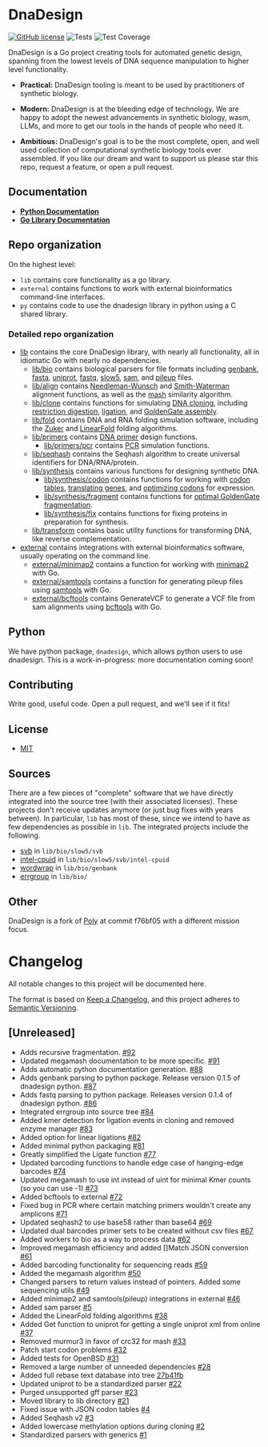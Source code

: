 # DnaDesign

[![GitHub license](https://img.shields.io/badge/license-MIT-blue.svg)](https://github.com/koeng101/dnadesign/blob/main/LICENSE) 
![Tests](https://github.com/koeng101/dnadesign/workflows/Test/badge.svg)
![Test Coverage](https://img.shields.io/endpoint?url=https://gist.githubusercontent.com/koeng101/e8462880f920d70b182d5df3617b30f5/raw/coverage.json)

DnaDesign is a Go project creating tools for automated genetic design, spanning from the lowest levels of DNA sequence manipulation to higher level functionality.

* **Practical:** DnaDesign tooling is meant to be used by practitioners of synthetic biology.

* **Modern:** DnaDesign is at the bleeding edge of technology. We are happy to adopt the newest advancements in synthetic biology, wasm, LLMs, and more to get our tools in the hands of people who need it.

* **Ambitious:** DnaDesign's goal is to be the most complete, open, and well used collection of computational synthetic biology tools ever assembled. If you like our dream and want to support us please star this repo, request a feature, or open a pull request.

## Documentation

* **[Python Documentation](https://py.dnadesign.bio)**
* **[Go Library Documentation](https://pkg.go.dev/github.com/koeng101/dnadesign)**

## Repo organization

On the highest level:
* `lib` contains core functionality as a go library.
* `external` contains functions to work with external bioinformatics command-line interfaces.
* `py` contains code to use the dnadesign library in python using a C shared library.

### Detailed repo organization

* [lib](https://pkg.go.dev/github.com/koeng101/dnadesign/lib) contains the core DnaDesign library, with nearly all functionality, all in idiomatic Go with nearly no dependencies.
    * [lib/bio](https://pkg.go.dev/github.com/koeng101/dnadesign/lib/bio) contains biological parsers for file formats including [genbank](https://github.com/Koeng101/dnadesign/blob/main/lib/bio/genbank/genbank.go), [fasta](https://github.com/Koeng101/dnadesign/blob/main/lib/bio/fasta/fasta.go), [uniprot](https://github.com/Koeng101/dnadesign/blob/main/lib/bio/uniprot/uniprot.go), [fastq](https://github.com/Koeng101/dnadesign/blob/main/lib/bio/fastq/fastq.go), [slow5](https://github.com/Koeng101/dnadesign/blob/main/lib/bio/slow5/slow5.go), [sam](https://github.com/Koeng101/dnadesign/blob/main/lib/bio/sam/sam.go), and [pileup](https://github.com/Koeng101/dnadesign/blob/main/lib/bio/pileup/pileup.go) files.
    * [lib/align](https://pkg.go.dev/github.com/koeng101/dnadesign/lib/align) contains [Needleman-Wunsch](https://en.wikipedia.org/wiki/Needleman%E2%80%93Wunsch_algorithm) and [Smith-Waterman](https://en.wikipedia.org/wiki/Smith%E2%80%93Waterman_algorithm) alignment functions, as well as the [mash](https://doi.org/10.1186/s13059-016-0997-x) similarity algorithm.
    * [lib/clone](https://pkg.go.dev/github.com/koeng101/dnadesign/lib/clone) contains functions for simulating [DNA cloning](https://en.wikipedia.org/wiki/Molecular_cloning), including [restriction digestion](https://www.neb.com/en-us/applications/cloning-and-synthetic-biology/dna-preparation/restriction-enzyme-digestion), [ligation](https://en.wikipedia.org/wiki/Ligation_(molecular_biology)), and [GoldenGate assembly](https://en.wikipedia.org/wiki/Golden_Gate_Cloning).
    * [lib/fold](https://pkg.go.dev/github.com/koeng101/dnadesign/lib/fold) contains DNA and RNA folding simulation software, including the [Zuker](https://doi.org/10.1093/nar/9.1.133) and [LinearFold](https://doi.org/10.1093/bioinformatics/btz375) folding algorithms.
    * [lib/primers](https://pkg.go.dev/github.com/koeng101/dnadesign/lib/primers) contains [DNA primer](https://www.nature.com/scitable/definition/primer-305/) design functions.
        * [lib/primers/pcr](https://pkg.go.dev/github.com/koeng101/dnadesign/lib/primers/pcr) contains [PCR](https://www.ncbi.nlm.nih.gov/probe/docs/techpcr/) simulation functions.
    * [lib/seqhash](https://pkg.go.dev/github.com/koeng101/dnadesign/lib/seqhash) contains the Seqhash algorithm to create universal identifiers for DNA/RNA/protein.
    * [lib/synthesis](https://pkg.go.dev/github.com/koeng101/dnadesign/lib/synthesis) contains various functions for designing synthetic DNA.
        * [lib/synthesis/codon](https://pkg.go.dev/github.com/koeng101/dnadesign/lib/synthesis/codon) contains functions for working with [codon tables](https://en.wikipedia.org/wiki/DNA_and_RNA_codon_tables), [translating genes](https://en.wikipedia.org/wiki/Translation_(biology)), and [optimizing codons](https://doi.org/10.1073/pnas.0909910107) for expression.
        * [lib/synthesis/fragment](https://pkg.go.dev/github.com/koeng101/dnadesign/lib/synthesis/fragment) contains functions for [optimal GoldenGate fragmentation](https://doi.org/10.1371/journal.pone.0238592).
        * [lib/synthesis/fix](https://pkg.go.dev/github.com/koeng101/dnadesign/lib/synthesis/fix) contains functions for fixing proteins in preparation for synthesis.
    * [lib/transform](https://pkg.go.dev/github.com/koeng101/dnadesign/lib/transform) contains basic utility functions for transforming DNA, like reverse complementation.
* [external](https://pkg.go.dev/github.com/koeng101/dnadesign/external) contains integrations with external bioinformatics software, usually operating on the command line.
    * [external/minimap2](https://pkg.go.dev/github.com/koeng101/dnadesign/external/minimap2) contains a function for working with [minimap2](https://github.com/lh3/minimap2) with Go.
    * [external/samtools](https://pkg.go.dev/github.com/koeng101/dnadesign/external/samtools) contains a function for generating pileup files using [samtools](https://github.com/samtools/samtools) with Go.
    * [external/bcftools](https://pkg.go.dev/github.com/koeng101/dnadesign/external/bcftools) contains GenerateVCF to generate a VCF file from sam alignments using [bcftools](https://samtools.github.io/bcftools/) with Go.

## Python

We have python package, `dnadesign`, which allows python users to use dnadesign. This is a work-in-progress: more documentation coming soon!

## Contributing

Write good, useful code. Open a pull request, and we'll see if it fits!

## License

* [MIT](LICENSE)

## Sources

There are a few pieces of "complete" software that we have directly integrated into the source tree (with their associated licenses). These projects don't receive updates anymore (or just bug fixes with years between). In particular, `lib` has most of these, since we intend to have as few dependencies as possible in `lib`. The integrated projects include the following.
- [svb](https://github.com/rleiwang/svb) in `lib/bio/slow5/svb`
- [intel-cpuid](https://github.com/aregm/cpuid) in `lib/bio/slow5/svb/intel-cpuid`
- [wordwrap](https://github.com/mitchellh/go-wordwrap) in `lib/bio/genbank`
- [errgroup](https://cs.opensource.google/go/x/sync/+/master:errgroup/) in `lib/bio/`

## Other

DnaDesign is a fork of [Poly](https://github.com/TimothyStiles/poly) at commit f76bf05 with a different mission focus. 

# Changelog

All notable changes to this project will be documented here.

The format is based on [Keep a Changelog](https://keepachangelog.com/en/1.0.0/),
and this project adheres to [Semantic Versioning](https://semver.org/spec/v2.0.0.html).

## [Unreleased]
- Adds recursive fragmentation. [#92](https://github.com/Koeng101/dnadesign/pull/92)
- Updated megamash documentation to be more specific. [#91](https://github.com/Koeng101/dnadesign/pull/91)
- Adds automatic python documentation generation. [#88](https://github.com/Koeng101/dnadesign/pull/88)
- Adds genbank parsing to python package. Release version 0.1.5 of dnadesign python. [#87](https://github.com/Koeng101/dnadesign/pull/87)
- Adds fastq parsing to python package. Releases version 0.1.4 of dnadesign python. [#86](https://github.com/Koeng101/dnadesign/pull/86)
- Integrated errgroup into source tree [#84](https://github.com/Koeng101/dnadesign/pull/84)
- Added kmer detection for ligation events in cloning and removed enzyme manager [#83](https://github.com/Koeng101/dnadesign/pull/83)
- Added option for linear ligations [#82](https://github.com/Koeng101/dnadesign/pull/82)
- Added minimal python packaging [#81](https://github.com/Koeng101/dnadesign/pull/81)
- Greatly simplified the Ligate function [#77](https://github.com/Koeng101/dnadesign/pull/77)
- Updated barcoding functions to handle edge case of hanging-edge barcodes [#74](https://github.com/Koeng101/dnadesign/pull/74)
- Updated megamash to use int instead of uint for minimal Kmer counts (so you can use -1) [#73](https://github.com/Koeng101/dnadesign/pull/73)
- Added bcftools to external [#72](https://github.com/Koeng101/dnadesign/pull/72)
- Fixed bug in PCR where certain matching primers wouldn't create any amplicons [#71](https://github.com/Koeng101/dnadesign/pull/71)
- Updated seqhash2 to use base58 rather than base64 [#69](https://github.com/Koeng101/dnadesign/pull/69)
- Updated dual barcodes primer sets to be created without csv files [#67](https://github.com/Koeng101/dnadesign/pull/67)
- Added workers to bio as a way to process data [#62](https://github.com/Koeng101/dnadesign/pull/62)
- Improved megamash efficiency and added []Match JSON conversion [#61](https://github.com/Koeng101/dnadesign/pull/61)
- Added barcoding functionality for sequencing reads [#59](https://github.com/Koeng101/dnadesign/pull/59)
- Added the megamash algorithm [#50](https://github.com/Koeng101/dnadesign/pull/50)
- Changed parsers to return values instead of pointers. Added some sequencing utils [#49](https://github.com/Koeng101/dnadesign/pull/49)
- Added minimap2 and samtools(pileup) integrations in external [#46](https://github.com/Koeng101/dnadesign/pull/46)
- Added sam parser [#5](https://github.com/Koeng101/dnadesign/pull/5)
- Added the LinearFold folding algorithms [#38](https://github.com/Koeng101/dnadesign/pull/38)
- Added Get function to uniprot for getting a single uniprot xml from online [#37](https://github.com/Koeng101/dnadesign/pull/37)
- Removed murmur3 in favor of crc32 for mash [#33](https://github.com/Koeng101/dnadesign/pull/33)
- Patch start codon problems [#32](https://github.com/Koeng101/dnadesign/pull/32)
- Added tests for OpenBSD [#31](https://github.com/Koeng101/dnadesign/pull/31)
- Removed a large number of unneeded dependencies [#28](https://github.com/Koeng101/dnadesign/pull/28)
- Added full rebase text database into tree [27b41fb](https://github.com/Koeng101/dnadesign/commit/27b41fb4fdb849d569278c965849e6f28fb2a7f6)
- Updated uniprot to be a standardized parser [#22](https://github.com/Koeng101/dnadesign/pull/22)
- Purged unsupported gff parser [#23](https://github.com/Koeng101/dnadesign/pull/23)
- Moved library to lib directory [#21](https://github.com/Koeng101/dnadesign/pull/21)
- Fixed issue with JSON codon tables [#4](https://github.com/Koeng101/dnadesign/pull/4)
- Added Seqhash v2 [#3](https://github.com/Koeng101/dnadesign/pull/3)
- Added lowercase methylation options during cloning [#2](https://github.com/Koeng101/dnadesign/pull/2)
- Standardized parsers with generics [#1](https://github.com/Koeng101/dnadesign/pull/1)

